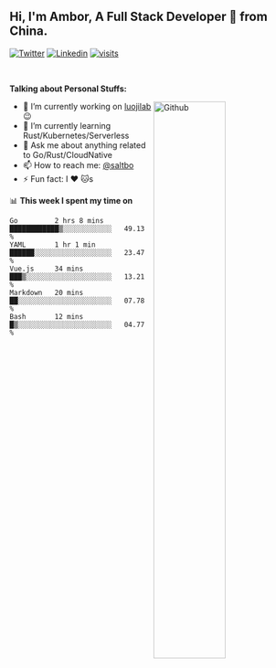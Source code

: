 ## Hi, I'm Ambor, A Full Stack Developer 🚀 from China.

[![Twitter](https://img.shields.io/badge/-saltbo-1ca0f1?style=flat&logo=twitter&logoColor=white)](https://twitter.com/rdsaltbo)
[![Linkedin](https://img.shields.io/badge/-saltbo-blue?style=flat&logo=Linkedin&logoColor=white)](https://www.linkedin.com/in/saltbo/)
[![visits](https://visitor.vercel.app/page/saltbo?color=light-green)](https://github.com/saltbo/)

&nbsp;  

**Talking about Personal Stuffs:**
<!-- Any image aligned to the right. Beware the width  -->
<img width="50%" align="right" alt="Github" src="https://raw.githubusercontent.com/saltbo/saltbo/master/images/git-header.svg" />

- 🔭 I’m currently working on [luojilab](https://github.com/luojilab) :wink:
- 🌱 I’m currently learning Rust/Kubernetes/Serverless
- 💬 Ask me about anything related to Go/Rust/CloudNative
- 📫 How to reach me: [@saltbo](https://twitter.com/rdsaltbo)
- ⚡ Fun fact: I :heart: :cat:s


📊 **This week I spent my time on**
<!--START_SECTION:waka-->
```text
Go         2 hrs 8 mins    ████████████▒░░░░░░░░░░░░   49.13 % 
YAML       1 hr 1 min      ██████░░░░░░░░░░░░░░░░░░░   23.47 % 
Vue.js     34 mins         ███▒░░░░░░░░░░░░░░░░░░░░░   13.21 % 
Markdown   20 mins         ██░░░░░░░░░░░░░░░░░░░░░░░   07.78 % 
Bash       12 mins         █▒░░░░░░░░░░░░░░░░░░░░░░░   04.77 % 
```
<!--END_SECTION:waka-->
